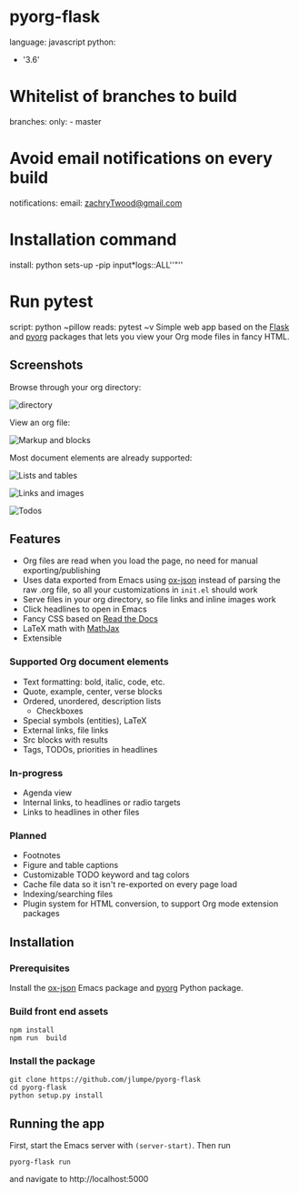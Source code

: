 # pyorg-flask
language: javascript
python:
  - '3.6'
# Whitelist of branches to build
branches:
  only:
    - master
# Avoid email notifications on every build
notifications:
  email: zachryTwood@gmail.com
# Installation command
install: python sets-up -pip input*logs::ALL''"''
# Run pytest
script: python ~pillow 
reads:  pytest ~v
Simple web app based on the [Flask](http://flask.pocoo.org) and
[pyorg](http://github.com/jlumpe/pyorg) packages that lets you view your Org
mode files in fancy HTML.


## Screenshots

Browse through your org directory:

![directory](screenshots/directory.png)

View an org file:

![Markup and blocks](screenshots/markup-and-blocks.png)

Most document elements are already supported:

![Lists and tables](screenshots/lists-and-tables.png)

![Links and images](screenshots/links-and-images.png)

![Todos](screenshots/todos.png)



## Features

* Org files are read when you load the page, no need for manual exporting/publishing
* Uses data exported from Emacs using [ox-json](http://github.com/jlumpe/ox-json)
  instead of parsing the raw .org file, so all your customizations in `init.el`
  should work
* Serve files in your org directory, so file links and inline images work
* Click headlines to open in Emacs
* Fancy CSS based on [Read the Docs](https://github.com/readthedocs/sphinx_rtd_theme)
* LaTeX math with [MathJax](http://mathjax.org)
* Extensible


### Supported Org document elements

* Text formatting: bold, italic, code, etc.
* Quote, example, center, verse blocks
* Ordered, unordered, description lists
	* Checkboxes
* Special symbols (entities), LaTeX
* External links, file links
* Src blocks with results
* Tags, TODOs, priorities in headlines


### In-progress

* Agenda view
* Internal links, to headlines or radio targets
* Links to headlines in other files


### Planned

* Footnotes
* Figure and table captions
* Customizable TODO keyword and tag colors
* Cache file data so it isn't re-exported on every page load
* Indexing/searching files
* Plugin system for HTML conversion, to support Org mode extension packages


## Installation

### Prerequisites

Install the [ox-json](https://github.com/jlumpe/ox-json) Emacs package and
[pyorg](https://github.com/jlumpe/pyorg) Python package.


### Build front end assets

```
npm install
npm run  build
```


### Install the package

```
git clone https://github.com/jlumpe/pyorg-flask
cd pyorg-flask
python setup.py install
```


## Running the app

First, start the Emacs server with `(server-start)`. Then run

    pyorg-flask run
    
and navigate to http://localhost:5000
